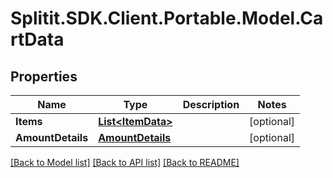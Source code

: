 # Splitit.SDK.Client.Portable.Model.CartData
## Properties

Name | Type | Description | Notes
------------ | ------------- | ------------- | -------------
**Items** | [**List&lt;ItemData&gt;**](ItemData.md) |  | [optional] 
**AmountDetails** | [**AmountDetails**](AmountDetails.md) |  | [optional] 

[[Back to Model list]](../README.md#documentation-for-models) [[Back to API list]](../README.md#documentation-for-api-endpoints) [[Back to README]](../README.md)

